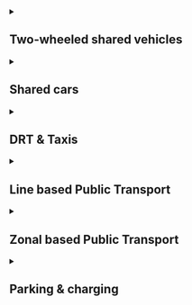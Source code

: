 <details><summary><h2>Two-wheeled shared vehicles</h2></summary>
<h3>Setup</h3>

* serves both station-based and free-floating setups. Even dynamic setups.

<h3>Offering & booking</h3>

* direct booking of assets on the street AND search for assets
* use GBFS's published vehicles
* book assets in the (near) future
* use deposits
* Purchase products, like monthly cards, subscriptions or multi-ride vouchers
* Usable with external route planners

<h3>Execute the trip</h3>

* can be used to open locks of any kind.
* can be used to open lockers and chargers
* copes with helmets and helmet boxes
* start, stop, pause and resume trips
* deliver proof (photos) of correct parking

<h3>Support the traveler</h3>

* facilitates any support scenario, even the replacement of the asset
* allows for adjusting the rental until the start of the trip
* reuse existing published data, like MDS policies: (no-)parking zones, speed limits, etc.

<h3>Payment & after sales</h3>

* offers functionalities for different payment methods
* charge different prices based on pause status
* request payment directly after the trip has finished</details>

<details><summary><h2>Shared cars</h2></summary>
<h3>Setup</h3>

* serves both station-based, free-floating and round-trip setups.

<h3>Offering & booking</h3>

* Search for offers, but also book a car on the street
* In case of offerings, adjust the offer (additional services, child seats, insurance, ..) and specify traveler's details (e.g. driver's license)
* Purchase the offer or adjusted package
* Purchase products, like monthly cards, subscriptions or multi-ride vouchers
* Usable with external route planners

<h3>Execute the trip</h3>

* can be used to open garage doors
* start, stop, pause and resume trips
* deliver proof (photos) of correct parking
* custom functionality to operate the car, charging equipment or garage doors
* publish on-street and off-street parking locations

<h3>Support the traveler</h3>

* reporting incidents, flat tires, etc
* request to extend the usage time
* request location of parked vehicle
* formalized process to replace the (broken) vehicle
* warn the traveler based on MDS policy-zones
* inform the traveler (time left, operational instructions)

<h3>Payment & after sales</h3>

* Report the balance
* Request immediate payment after the trip
* Redress options, like refunding
* Handling fines
</details>
<details><summary><h2>DRT & Taxis</h2></summary>
<h3>Setup</h3>

* usable with route planners
* can be used with e.g. GTFS-OnDemand
* supports from full AVs to traditional taxis
* call-a-cab; instant booking
* specify connecting services, allowing to publish guarantees

<h3>Offering & booking</h3>

* pickup / drop off locations
* specify luggage sizes and weights
* specify personal details, reduced mobility
* confirm after scheduling (and dispatching)

<h3>Execute the trip</h3>

* report ETA till pick up point (incl. location)
* the driver/chauffeur controls the execution (not the traveler), and starts/stops the (leg of the) trip 
* custom functions for AV

<h3>Support the traveler & driver</h3>

* Reporting no-show (of taxi & traveler)
* Unable to locate

<h3>Payment & after sales</h3>

* Fixed prices, corrections at the end
* Pay when finished
* Redress options, like refunds and compensations
</details>

<details><summary><h2>Line based Public Transport</h2></summary>
<h3>Setup</h3>

* Offers With or without seat reservation
* Check-in/Check-out, Gate controlled, Be-in/Be-out, Check-in/Be-out

<h3>Offering & booking</h3>

* Search for offers, modify the offered packages (additional services, personal details)
* Or directly purchase the offer

<h3>Execute the trip</h3>

<h3>Support the traveler</h3>

<h3>Payment & after sales</h3>

</details>

<details><summary><h2>Zonal based Public Transport</h2></summary>
<h3>Setup</h3>

<h3>Offering & booking</h3>

<h3>Execute the trip</h3>

<h3>Support the traveler</h3>

<h3>Payment & after sales</h3>

</details>

<details><summary><h2>Parking & charging</h2></summary>
<h3>Setup</h3>

<h3>Offering & booking</h3>

<h3>Execute the trip</h3>

<h3>Support the traveler</h3>

<h3>Payment & after sales</h3>

</details>